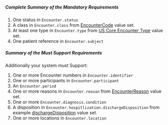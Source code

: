 ##### Complete Summary of the Mandatory Requirements

1.  One status in `Encounter.status`  
2.  A class in `Encounter.class` from [EncounterCode]({{site.data.fhir.path}}v3/ActEncounterCode/vs.html) value set.
3.  At least one type in `Encounter.type` from [US Core Encounter Type](ValueSet-us-core-encounter-type.html) value set.
4.  One patient reference in `Encounter.subject`

##### Summary of the Must Support Requirements

Additionally your system must Support:

1.  One or more Encounter numbers in `Encounter.identifier`
2.  One or more participants in `Encounter.participant`
3.  An `Encounter.period`
4.  One or more reasons in `Encounter.reason` from [EncounterReason]({{site.data.fhir.path}}valueset-encounter-reason.html) value set.
5.  One or more `Encounter.diagnosis.condition`
6.  A disposition in `Encounter.hospitlization.dischargeDisposition` from example [dischargeDisposition]({{site.data.fhir.path}}valueset-encounter-discharge-disposition.html) value set.
7.  One or more locations in `Encounter.location`
